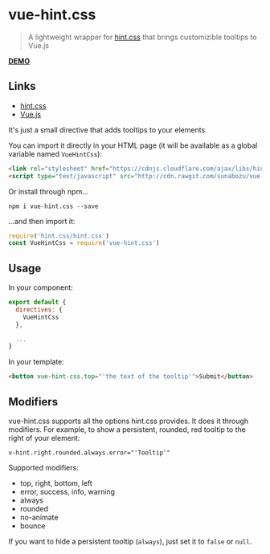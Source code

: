 # vue-hint.css

> A lightweight wrapper for [hint.css](https://kushagragour.in/lab/hint/) that brings customizible tooltips to Vue.js

**[DEMO](https://jsbin.com/wofeqap/edit?html,output)**

## Links
- [hint.css](https://kushagragour.in/lab/hint/)
- [Vue.js](https://vuejs.org)

It's just a small directive that adds tooltips to your elements.

You can import it directly in your HTML page (it will be available as a global variable named `VueHintCss`):

``` html
<link rel="stylesheet" href="https://cdnjs.cloudflare.com/ajax/libs/hint.css/2.4.0/hint.min.css" />
<script type="text/javascript" src="http://cdn.rawgit.com/sunabozu/vue-hint.css/master/index.js"></script>
```

Or install through npm...

```
npm i vue-hint.css --save
```

...and then import it:

``` javascript
require('hint.css/hint.css')
const VueHintCss = require('vue-hint.css')
```

## Usage

In your component:

``` javascript
export default {
  directives: {
    VueHintCss
  },

  ...
}
```

In your template:

``` html
<button vue-hint-css.top="'the text of the tooltip'">Submit</button>
```

## Modifiers

vue-hint.css supports all the options hint.css provides. It does it through modifiers. For example, to show a persistent, rounded, red tooltip to the right of your element:

```
v-hint.right.rounded.always.error="'Tooltip'"
```

Supported modifiers:

- top, right, bottom, left
- error, success, info, warning
- always
- rounded
- no-animate
- bounce

If you want to hide a persistent tooltip (`always`), just set it to `false` or `null`.